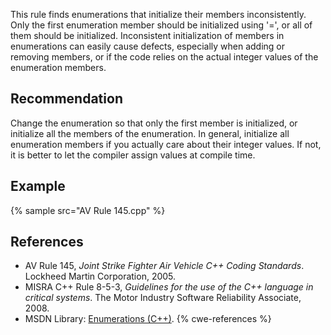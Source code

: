 This rule finds enumerations that initialize their members inconsistently. Only the first enumeration member should be initialized using '=', or all of them should be initialized. Inconsistent initialization of members in enumerations can easily cause defects, especially when adding or removing members, or if the code relies on the actual integer values of the enumeration members.


## Recommendation
Change the enumeration so that only the first member is initialized, or initialize all the members of the enumeration. In general, initialize all enumeration members if you actually care about their integer values. If not, it is better to let the compiler assign values at compile time.


## Example
{% sample src="AV Rule 145.cpp" %}

## References
* AV Rule 145, *Joint Strike Fighter Air Vehicle C++ Coding Standards*. Lockheed Martin Corporation, 2005.
* MISRA C++ Rule 8-5-3, *Guidelines for the use of the C++ language in critical systems*. The Motor Industry Software Reliability Associate, 2008.
* MSDN Library: [Enumerations (C++)](https://docs.microsoft.com/en-us/cpp/cpp/enumerations-cpp).
{% cwe-references %}
